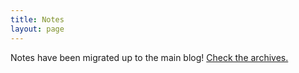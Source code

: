 ```yaml
---
title: Notes
layout: page
---
```

Notes have been migrated up to the main blog! [Check the archives.](/web/)
